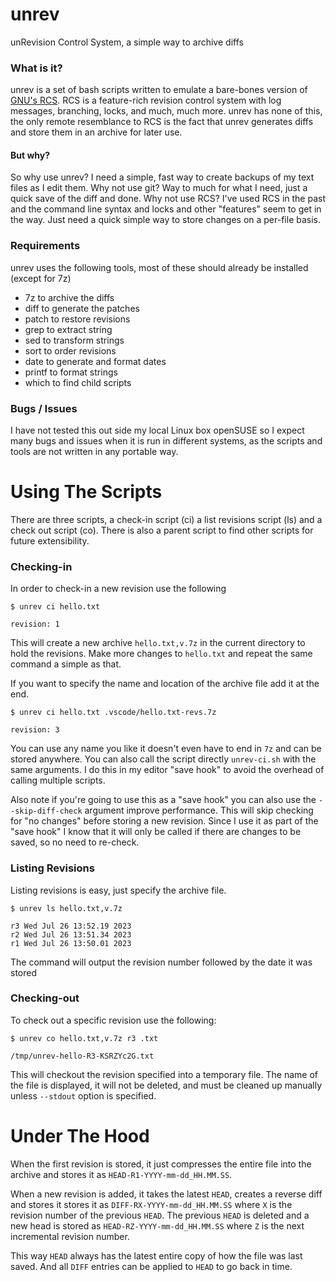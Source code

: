 # unrev
unRevision Control System, a simple way to archive diffs

### What is it?

unrev is a set of bash scripts written to emulate a bare-bones version of [GNU's RCS][rcs].
RCS is a feature-rich revision control system with log messages, branching, locks, and much, much more.
unrev has none of this, the only remote resemblance to RCS is the fact that unrev generates diffs
and store them in an archive for later use.

#### But why?

So why use unrev? I need a simple, fast way to create backups of my text files as I edit them.
Why not use git? Way to much for what I need, just a quick save of the diff and done.
Why not use RCS? I've used RCS in the past and the command line syntax and locks and other "features"
seem to get in the way. Just need a quick simple way to store changes on a per-file basis.

### Requirements

unrev uses the following tools, most of these should already be installed (except for 7z)

- 7z     to archive the diffs
- diff   to generate the patches
- patch  to restore revisions
- grep   to extract string
- sed    to transform strings
- sort   to order revisions
- date   to generate and format dates
- printf to format strings
- which  to find child scripts

### Bugs / Issues

I have not tested this out side my local Linux box openSUSE so I expect many bugs and issues when
it is run in different systems, as the scripts and tools are not written in any portable way.

# Using The Scripts

There are three scripts, a check-in script (ci) a list revisions script (ls) and a check out script (co).
There is also a parent script to find other scripts for future extensibility.

### Checking-in

In order to check-in a new revision use the following

```shell
$ unrev ci hello.txt

revision: 1
```

This will create a new archive `hello.txt,v.7z` in the current directory to hold the revisions.
Make more changes to `hello.txt` and repeat the same command a simple as that.

If you want to specify the name and location of the archive file add it at the end.

```shell
$ unrev ci hello.txt .vscode/hello.txt-revs.7z

revision: 3
```

You can use any name you like it doesn't even have to end in `7z` and can be stored anywhere.
You can also call the script directly `unrev-ci.sh` with the same arguments. I do this in my editor "save hook"
to avoid the overhead of calling multiple scripts.

Also note if you're going to use this as a "save hook" you can also use the `--skip-diff-check` argument improve
performance. This will skip checking for "no changes" before storing a new revision. Since I use it as part of
the "save hook" I know that it will only be called if there are changes to be saved, so no need to re-check.

### Listing Revisions

Listing revisions is easy, just specify the archive file.

```shell
$ unrev ls hello.txt,v.7z

r3 Wed Jul 26 13:52.19 2023
r2 Wed Jul 26 13:51.34 2023
r1 Wed Jul 26 13:50.01 2023
```

The command will output the revision number followed by the date it was stored

### Checking-out

To check out a specific revision use the following:

```shell
$ unrev co hello.txt,v.7z r3 .txt

/tmp/unrev-hello-R3-KSRZYc2G.txt
```

This will checkout the revision specified into a temporary file.
The name of the file is displayed, it will not be deleted, and must be cleaned up manually
unless `--stdout` option is specified.


# Under The Hood

When the first revision is stored, it just compresses the entire file into the archive and
stores it as `HEAD-R1-YYYY-mm-dd_HH.MM.SS`.

When a new revision is added, it takes the latest `HEAD`, creates a reverse diff and stores
it stores it as `DIFF-RX-YYYY-mm-dd_HH.MM.SS` where `X` is the revision number of the
previous `HEAD`. The previous `HEAD` is deleted and a new head is stored as
`HEAD-RZ-YYYY-mm-dd_HH.MM.SS` where `Z` is the next incremental revision number.

This way `HEAD` always has the latest entire copy of how the file was last saved. And all `DIFF`
entries can be applied to `HEAD` to go back in time.


[rcs]: https://www.gnu.org/software/rcs/
